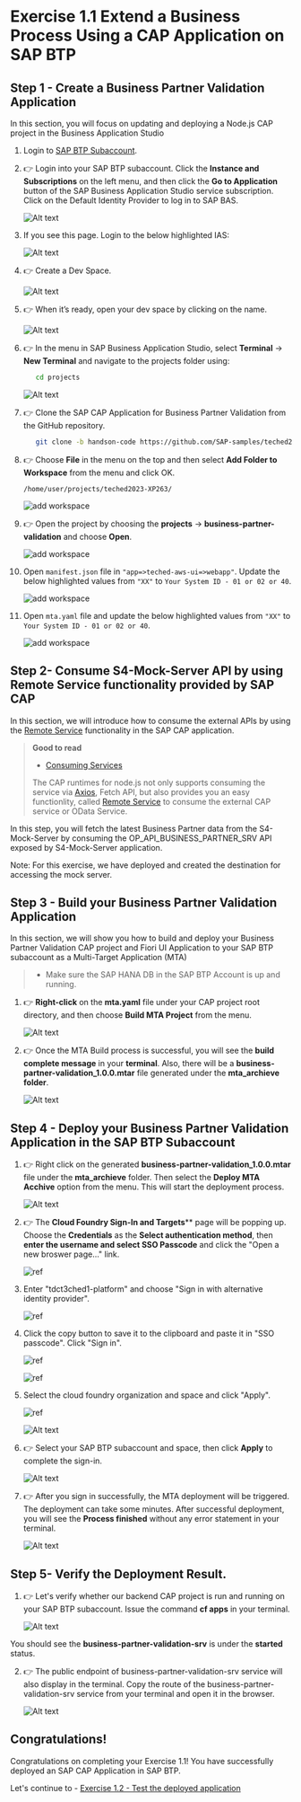 # Exercise 1.1 Extend a Business Process Using a CAP Application on SAP BTP

 
## Step 1 - Create a Business Partner Validation Application

In this section, you will focus on updating and deploying a Node.js CAP project in the Business Application Studio

1. Login to [SAP BTP Subaccount](https://emea.cockpit.btp.cloud.sap/cockpit/?idp=tdct3ched1.accounts.ondemand.com#/globalaccount/e2a835b0-3011-4c79-818a-d7767c4627cd/subaccount/70d96fca-b36b-4215-81c8-c263e090bea5/subaccountoverview).

2. 👉 Login into your SAP BTP subaccount. Click the **Instance and Subscriptions** on the left menu, and then click the **Go to Application** button of the SAP Business Application Studio service subscription. Click on the Default Identity Provider to log in to SAP BAS.

    ![Alt text](./images/cap-dev-1.png)

2. If you see this page. Login to the below highlighted IAS:

    ![Alt text](./images/CustomIAS.png)


2. 👉 Create a Dev Space.

    ![Alt text](./images/cap-dev-2.png)

3. 👉 When it’s ready, open your dev space by clicking on the name. 

    ![Alt text](./images/cap-dev-3.png)


4. 👉 In the menu in SAP Business Application Studio, select **Terminal** &rarr; **New Terminal** and navigate to the projects folder using:

   ```bash
      cd projects
   ```

    ![Alt text](./images/terminal.png)


5. 👉 Clone the SAP CAP Application for Business Partner Validation from the GitHub repository. 

   ```bash
      git clone -b handson-code https://github.com/SAP-samples/teched2023-XP263.git
   ```

6. 👉 Choose **File** in the menu on the top and then select **Add Folder to Workspace** from the menu and click OK.
    
    `/home/user/projects/teched2023-XP263/`

    ![add workspace](./images/add_workspace.png)

7. 👉 Open the project by choosing the **projects** &rarr; **business-partner-validation** and choose **Open**.

    ![add workspace](./images/cap-dev-4.png)

8.  Open `manifest.json` file in `"app=>teched-aws-ui=>webapp"`. Update the below highlighted values from `"XX"` to `Your System ID - 01 or 02 or 40`.

    ![add workspace](./images/manifestupdate.png)

9.  Open `mta.yaml` file and update the below highlighted values from `"XX"` to `Your System ID - 01 or 02 or 40`.

    ![add workspace](./images/mtaupdate.png)

## Step 2- Consume S4-Mock-Server API by using Remote Service functionality provided by SAP CAP

In this section, we will introduce how to consume the external APIs by using the [Remote Service](https://cap.cloud.sap/docs/guides/using-services#introduction) functionality in the SAP CAP application.

> **Good to read**
>
> - [Consuming Services](https://cap.cloud.sap/docs/guides/using-services)
>
> The CAP runtimes for node.js not only supports consuming the service via [Axios](https://axios-http.com/docs/intro), Fetch API, but also provides you an easy functionlity, called [Remote Service](https://cap.cloud.sap/docs/guides/using-services#introduction) to consume the external CAP service or OData Service.

In this step, you will fetch the latest Business Partner data from the S4-Mock-Server by consuming the OP_API_BUSINESS_PARTNER_SRV API exposed by S4-Mock-Server application.

Note: For this exercise, we have deployed and created the destination for accessing the mock server.


## Step 3 - Build your Business Partner Validation Application

In this section, we will show you how to build and deploy your Business Partner Validation CAP project and Fiori UI Application to your SAP BTP subaccount as a Multi-Target Application (MTA)

> - Make sure the SAP HANA DB in the SAP BTP Account is up and running. 

1. 👉 **Right-click** on the **mta.yaml** file under your CAP project root directory, and then choose **Build MTA Project** from the menu.

    ![Alt text](./images/cap-dev-41.png)

2. 👉 Once the MTA Build process is successful, you will see the **build complete message** in your **terminal**. Also, there will be a **business-partner-validation_1.0.0.mtar** file generated under the **mta_archieve folder**.

    ![Alt text](./images/cap-dev-75.png)

## Step 4 - Deploy your Business Partner Validation Application in the SAP BTP Subaccount

1. 👉 Right click on the generated **business-partner-validation_1.0.0.mtar** file under the **mta_archieve** folder. Then select the **Deploy MTA Acchive** option from the menu. This will start the deployment process.

    ![Alt text](./images/cap-dev-76.png)

2. 👉 The **Cloud Foundry **Sign-In** and Targets**** page will be popping up. Choose the **Credentials** as the **Select authentication method**, then **enter the username and select SSO Passcode**  and click the "Open a new broswer page..." link. 

   ![ref](./images/step3cflogin.png)

3. Enter "tdct3ched1-platform" and choose "Sign in with alternative identity provider".

   ![ref](./images/step4cflogin.png)

4. Click the copy button to save it to the clipboard and paste it in "SSO passcode". Click "Sign in".

   ![ref](./images/step5_1cflogin.png)

   ![ref](./images/step5cflogin.png)

5. Select the cloud foundry organization and space and click "Apply".

   ![ref](./images/step6cflogin.png)

    ![Alt text](./images/cap-dev-77.png)

3. 👉 Select your SAP BTP subaccount and space, then click **Apply** to complete the sign-in. 

    ![Alt text](./images/cap-dev-78.png)

4. 👉 After you sign in successfully, the MTA deployment will be triggered. The deployment can take some minutes. After successful deployment, you will see the **Process finished** without any error statement in your terminal.

    ![Alt text](./images/cap-dev-83.png)

## Step 5- Verify the Deployment Result. 

1. 👉 Let's verify whether our backend CAP project is run and running on your SAP BTP subaccount. Issue the command **cf apps** in your terminal. 

    ![Alt text](./images/cap-dev-84.png)

You should see the **business-partner-validation-srv** is under the **started** status. 

2. 👉 The public endpoint of business-partner-validation-srv service will also display in the terminal. Copy the route of the business-partner-validation-srv service from your terminal and open it in the browser.

    ![Alt text](./images/cap-dev-85.png)

## Congratulations!

Congratulations on completing your Exercise 1.1! You have successfully deployed an SAP CAP Application in SAP BTP.

Let's continue to - [Exercise 1.2 - Test the deployed application](../ex1.2/README.md)

